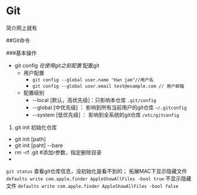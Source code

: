 # Git

简介网上就有


##Git命令

###基本操作
- git config *在使用git之前配置*
配置git
  - 用户配置   
    - ```git config --global user.name "Han jam"//用户名```
    - ```git config --global user.email test@example.com // 用户邮箱       ```   
  - 配置级别
    - --local [默认，高优先级]：只影响本仓库   ```.git/config```
    - --global [中优先级] ： 影响到所有当前用户的git仓库  ```~/.gitconfig```
    - --system [低优先级] ： 影响到全系统的git仓库  ```/etc/gitconfig```

1. git init 初始化仓库
  - git init [path]
  - git init [paht] --bare
  - rm -rf .git #添加r参数，指定删除目录 
  - 
```git status``` 查看git仓库信息，没初始化是看不到的；
拓展MAC下显示隐藏文件
```defaults write com.apple.finder AppleShowAllFiles -bool true```
不显示隐藏文件
```defaults write com.apple.finder AppleShowAllFiles -bool false ```


